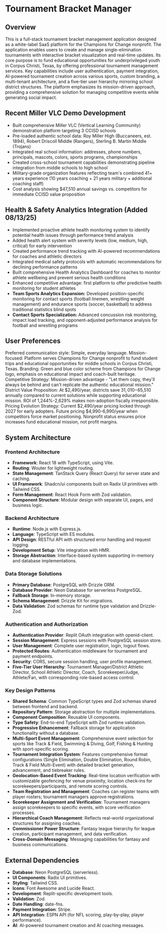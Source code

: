 # Tournament Bracket Manager

## Overview
This is a full-stack tournament bracket management application designed as a white-label SaaS platform for the Champions for Change nonprofit. The application enables users to create and manage single-elimination tournaments with interactive bracket visualization and real-time updates. Its core purpose is to fund educational opportunities for underprivileged youth in Corpus Christi, Texas, by offering professional tournament management services. Key capabilities include user authentication, payment integration, AI-powered tournament creation across various sports, custom branding, a multi-tenant architecture, and a five-tier user hierarchy mirroring school district structures. The platform emphasizes its mission-driven approach, providing a comprehensive solution for managing competitive events while generating social impact.

## Recent Miller VLC Demo Development
- Built comprehensive Miller VLC (Vertical Learning Community) demonstration platform targeting 3 CCISD schools
- Pre-loaded authentic school data: Roy Miller High (Buccaneers, est. 1894), Robert Driscoll Middle (Rangers), Sterling B. Martin Middle (Trojans)  
- Integrated real school information: addresses, phone numbers, principals, mascots, colors, sports programs, championships
- Created cross-school tournament capabilities demonstrating pipeline integration from middle schools to high school
- Military-grade organization features reflecting team's combined 41+ years experience (10 years coaching + 21 years military + additional coaching staff)
- Cost analysis showing $47,510 annual savings vs. competitors for immediate CCISD value proposition

## Health & Safety Analytics Integration (Added 08/13/25)
- Implemented proactive athlete health monitoring system to identify potential health issues through performance trend analysis
- Added health alert system with severity levels (low, medium, high, critical) for early intervention
- Created performance trend tracking with AI-powered recommendations for coaches and athletic directors
- Integrated medical safety protocols with automatic recommendations for declining performance patterns
- Built comprehensive Health Analytics Dashboard for coaches to monitor athlete wellbeing and prevent serious health conditions
- Enhanced competitive advantage: first platform to offer predictive health monitoring for student athletes
- **Team Sports Analytics Expansion:** Developed position-specific monitoring for contact sports (football linemen, wrestling weight management) and endurance sports (soccer, basketball) to address traditional statistics blind spots
- **Contact Sports Specialization:** Advanced concussion risk monitoring, impact load tracking, and opponent-adjusted performance analysis for football and wrestling programs

## User Preferences
Preferred communication style: Simple, everyday language.
Mission-focused: Platform serves Champions for Change nonprofit to fund student trips and educational opportunities for middle schools in Corpus Christi, Texas.
Branding: Green and blue color scheme from Champions for Change logo, emphasis on educational impact and coach-built heritage.
Competitive Strategy: Mission-driven advantage - "Let them copy, they'll always be behind and can't replicate the authentic educational mission."
District Value Proposition: At $2,490/year, districts save $31,010-$65,510 annually compared to current solutions while supporting educational mission. ROI of 1,244%-2,629% makes non-adoption fiscally irresponsible.
Pricing Evolution Strategy: Current $2,490/year pricing locked through 2027 for early adopters. Future pricing $4,990-6,990/year when competitors force market positioning. Nonprofit status ensures price increases fund educational mission, not profit margins.

## System Architecture

### Frontend Architecture
- **Framework**: React 18 with TypeScript, using Vite.
- **Routing**: Wouter for lightweight routing.
- **State Management**: TanStack Query (React Query) for server state and caching.
- **UI Framework**: Shadcn/ui components built on Radix UI primitives with Tailwind CSS.
- **Form Management**: React Hook Form with Zod validation.
- **Component Structure**: Modular design with separate UI, pages, and business logic.

### Backend Architecture
- **Runtime**: Node.js with Express.js.
- **Language**: TypeScript with ES modules.
- **API Design**: RESTful API with structured error handling and request logging.
- **Development Setup**: Vite integration with HMR.
- **Storage Abstraction**: Interface-based system supporting in-memory and database implementations.

### Data Storage Solutions
- **Primary Database**: PostgreSQL with Drizzle ORM.
- **Database Provider**: Neon Database for serverless PostgreSQL.
- **Fallback Storage**: In-memory storage.
- **Schema Management**: Drizzle Kit for migrations.
- **Data Validation**: Zod schemas for runtime type validation and Drizzle-Zod.

### Authentication and Authorization
- **Authentication Provider**: Replit OAuth integration with openid-client.
- **Session Management**: Express sessions with PostgreSQL session store.
- **User Management**: Complete user registration, login, logout flows.
- **Protected Routes**: Authentication middleware for tournament and payment endpoints.
- **Security**: CORS, secure session handling, user profile management.
- **Five-Tier User Hierarchy**: Tournament Manager/District Athletic Director, School Athletic Director, Coach, Scorekeeper/Judge, Athlete/Fan, with corresponding role-based access control.

### Key Design Patterns
- **Shared Schema**: Common TypeScript types and Zod schemas shared between frontend and backend.
- **Repository Pattern**: Storage abstraction for multiple implementations.
- **Component Composition**: Reusable UI components.
- **Type Safety**: End-to-end TypeScript with Zod runtime validation.
- **Progressive Enhancement**: Fallback storage for application functionality without a database.
- **Multi-Sport Event Management**: Comprehensive event selection for sports like Track & Field, Swimming & Diving, Golf, Fishing & Hunting with sport-specific scoring.
- **Tournament Integration System**: Features comprehensive format configurations (Single Elimination, Double Elimination, Round Robin, Track & Field Multi-Event) with detailed bracket generation, advancement, and tiebreaker rules.
- **Geolocation-Based Event Tracking**: Real-time location verification with customizable geofencing for venue proximity, location check-ins for scorekeepers/participants, and remote scoring controls.
- **Team Registration and Management**: Coaches can register teams with player rosters; tournament managers approve registrations.
- **Scorekeeper Assignment and Verification**: Tournament managers assign scorekeepers to specific events, with score verification processes.
- **Hierarchical Coach Management**: Reflects real-world organizational structures for assigning coaches.
- **Commissioner Power Structure**: Fantasy league hierarchy for league creation, participant management, and data verification.
- **Cross-Domain Messaging**: Messaging capabilities for fantasy and business communications.

## External Dependencies
- **Database**: Neon PostgreSQL (serverless).
- **UI Components**: Radix UI primitives.
- **Styling**: Tailwind CSS.
- **Icons**: Font Awesome and Lucide React.
- **Development**: Replit-specific development tools.
- **Validation**: Zod.
- **Date Handling**: date-fns.
- **Payment Integration**: Stripe.
- **API Integration**: ESPN API (for NFL scoring, play-by-play, player performance).
- **AI**: AI-powered tournament creation and AI coaching messages.